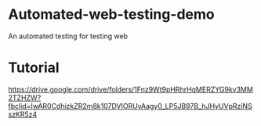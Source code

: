 # Automated-web-testing-demo
An automated testing for testing web

# Tutorial
https://drive.google.com/drive/folders/1Fnz9Wt9pHRhrHqMERZYG9kv3MM2TZHZW?fbclid=IwAR0CdhizkZR2m8k107DVIORUyAagy0_LP5JB97B_hJHyUVpRziNSszKR5z4
